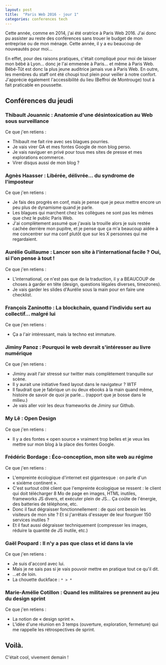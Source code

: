 ```yaml
---
layout: post
title:  "Paris Web 2016 - jour 1"
categories: conferences tech
---
```


Cette année, comme en 2014, j'ai été oratrice à Paris Web 2016. J'ai donc pu assister au reste des conférences sans trouer le budget de mon entreprise ou de mon ménage. Cette année, il y a eu beaucoup de nouveautés pour moi…<!-- more -->

En effet, pour des raisons pratiques, c'était compliqué pour moi de laisser mon bébé à Lyon… donc je l'ai emmenée à Paris… et même à Paris Web. Bébé-Tût est donc la plus jeune auditrice jamais vue à Paris Web. En outre, les membres du staff ont été choupi tout plein pour veiller à notre confort. J'apprécie également l'accessibilité du lieu (Beffroi de Montrouge) tout à fait praticable en poussette.

## Conférences du jeudi

### Thibault Jouannic : Anatomie d'une désintoxication au Web sous surveillance

Ce que j'en retiens :

* Thibault me fait rire avec ses blagues pourries.
* Je vais virer GA et mes fontes Google de mon blog perso.
* Je vais naviguer en privé pour tous mes sites de presse et mes explorations ecommerce.
* Virer disqus aussi de mon blog ?

### Agnès Haasser : Libérée, délivrée... du syndrome de l'imposteur

Ce que j'en retiens :

* Je fais des progrès en conf, mais je pense que je peux mettre encore un peu plus de dynamisme quand je parle.
* Les blagues qui marchent chez les collègues ne sont pas les mêmes que chez le public Paris Web.
* J'ai complètement assumé que j'avais la trouille alors je suis restée cachée derrière mon pupitre, et je pense que ça m'a beaucoup aidée à me concentrer sur ma conf plutôt que sur les X personnes qui me regardaient.

### Aurélie Guillaume : Lancer son site à l'international facile ? Oui, si l'on pense à tout !

Ce que j'en retiens :

* L'international, ce n'est pas que de la traduction, il y a BEAUCOUP de choses à garder en tête (design, questions légales diverses, timezones).
* Je vais garder les slides d'Aurélie sous la main pour en faire une checklist.


### François Zaninotto : La blockchain, quand l'individu sert au collectif... malgré lui

Ce que j'en retiens :

* Ça a l'air intéressant, mais la techno est immature.

### Jiminy Panoz : Pourquoi le web devrait s'intéresser au livre numérique

Ce que j'en retiens :

* Jiminy avait l'air stressé sur twitter mais complètement tranquille sur scène.
* Il y aurait une initiative fixed layout dans le navigateur ? WTF
* Il faudrait que je fabrique un ou deux ebooks à la main quand même, histoire de savoir de quoi je parle… (rapport que je bosse dans le milieu.)
* Je vais aller voir les deux frameworks de Jiminy sur Github.

### My Lê : Open Design

Ce que j'en retiens :

* Il y a des fontes « open source » vraiment trop belles et je veux les mettre sur mon blog à la place des fontes Google.

### Frédéric Bordage : Éco-conception, mon site web au régime

Ce que j'en retiens :

* L'empreinte écologique d'internet est gigantesque : on parle d'un « sixième continent ».
* C'est surtout côté client que l'empreinte écologique se ressent : le client qui doit télécharger 8 Mo de page en images, HTML inutiles, frameworks JS divers, et exécuter plein de JS… Ça coûte de l'énergie, des batteries de téléphone, etc.
* Donc il faut dégraisser fonctionnellement : de quoi ont besoin les visiteurs de mon site ? Et si j'arrêtais d'essayer de leur fourguer 150 services inutiles ?
* Et il faut aussi dégraisser techniquement (compresser les images, réduire la quantité de JS inutile, etc.)

### Gaël Poupard : Il n'y a pas que class et id dans la vie

Ce que j'en retiens :

* Je suis d'accord avec lui.
* Mais je ne sais pas si je vais pouvoir mettre en pratique tout ce qu'il dit.
* …et de loin.
* La chouette duckface : `* > *`

### Marie-Amélie Cotillon : Quand les militaires se prennent au jeu du design sprint

Ce que j'en retiens :

* La notion de « design sprint ».
* L'idée d'une réunion en 3 temps (ouverture, exploration, fermeture) qui me rappelle les rétrospectives de sprint.


## Voilà.

C'était cool, vivement demain !
